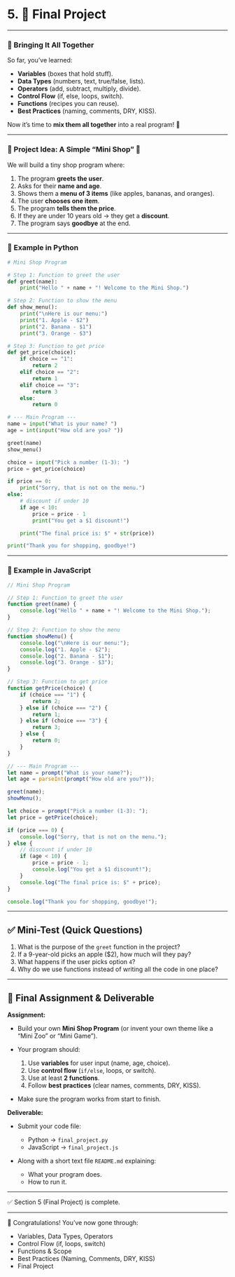 # 5. 🎯 Final Project

---

### 🔹 Bringing It All Together

So far, you’ve learned:

* **Variables** (boxes that hold stuff).
* **Data Types** (numbers, text, true/false, lists).
* **Operators** (add, subtract, multiply, divide).
* **Control Flow** (if, else, loops, switch).
* **Functions** (recipes you can reuse).
* **Best Practices** (naming, comments, DRY, KISS).

Now it’s time to **mix them all together** into a real program! 🎉

---

### 🔹 Project Idea: A Simple “Mini Shop” 🛒

We will build a tiny shop program where:

1. The program **greets the user**.
2. Asks for their **name and age**.
3. Shows them a **menu of 3 items** (like apples, bananas, and oranges).
4. The user **chooses one item**.
5. The program **tells them the price**.
6. If they are under 10 years old → they get a **discount**.
7. The program says **goodbye** at the end.

---

### 🔹 Example in Python

```python
# Mini Shop Program

# Step 1: Function to greet the user
def greet(name):
    print("Hello " + name + "! Welcome to the Mini Shop.")

# Step 2: Function to show the menu
def show_menu():
    print("\nHere is our menu:")
    print("1. Apple - $2")
    print("2. Banana - $1")
    print("3. Orange - $3")

# Step 3: Function to get price
def get_price(choice):
    if choice == "1":
        return 2
    elif choice == "2":
        return 1
    elif choice == "3":
        return 3
    else:
        return 0

# --- Main Program ---
name = input("What is your name? ")
age = int(input("How old are you? "))

greet(name)
show_menu()

choice = input("Pick a number (1-3): ")
price = get_price(choice)

if price == 0:
    print("Sorry, that is not on the menu.")
else:
    # discount if under 10
    if age < 10:
        price = price - 1
        print("You get a $1 discount!")

    print("The final price is: $" + str(price))

print("Thank you for shopping, goodbye!")
```

---

### 🔹 Example in JavaScript

```javascript
// Mini Shop Program

// Step 1: Function to greet the user
function greet(name) {
    console.log("Hello " + name + "! Welcome to the Mini Shop.");
}

// Step 2: Function to show the menu
function showMenu() {
    console.log("\nHere is our menu:");
    console.log("1. Apple - $2");
    console.log("2. Banana - $1");
    console.log("3. Orange - $3");
}

// Step 3: Function to get price
function getPrice(choice) {
    if (choice === "1") {
        return 2;
    } else if (choice === "2") {
        return 1;
    } else if (choice === "3") {
        return 3;
    } else {
        return 0;
    }
}

// --- Main Program ---
let name = prompt("What is your name?");
let age = parseInt(prompt("How old are you?"));

greet(name);
showMenu();

let choice = prompt("Pick a number (1-3): ");
let price = getPrice(choice);

if (price === 0) {
    console.log("Sorry, that is not on the menu.");
} else {
    // discount if under 10
    if (age < 10) {
        price = price - 1;
        console.log("You get a $1 discount!");
    }
    console.log("The final price is: $" + price);
}

console.log("Thank you for shopping, goodbye!");
```

---

## ✅ Mini-Test (Quick Questions)

1. What is the purpose of the `greet` function in the project?
2. If a 9-year-old picks an apple (\$2), how much will they pay?
3. What happens if the user picks option `4`?
4. Why do we use functions instead of writing all the code in one place?

---

## 📝 Final Assignment & Deliverable

**Assignment:**

* Build your own **Mini Shop Program** (or invent your own theme like a “Mini Zoo” or “Mini Game”).
* Your program should:

  1. Use **variables** for user input (name, age, choice).
  2. Use **control flow** (`if/else`, loops, or switch).
  3. Use at least **2 functions**.
  4. Follow **best practices** (clear names, comments, DRY, KISS).
* Make sure the program works from start to finish.

**Deliverable:**

* Submit your code file:

  * Python → `final_project.py`
  * JavaScript → `final_project.js`
* Along with a short text file `README.md` explaining:

  * What your program does.
  * How to run it.

---

✅ Section 5 (Final Project) is complete.

---

🎉 Congratulations! You’ve now gone through:

* Variables, Data Types, Operators
* Control Flow (if, loops, switch)
* Functions & Scope
* Best Practices (Naming, Comments, DRY, KISS)
* Final Project

